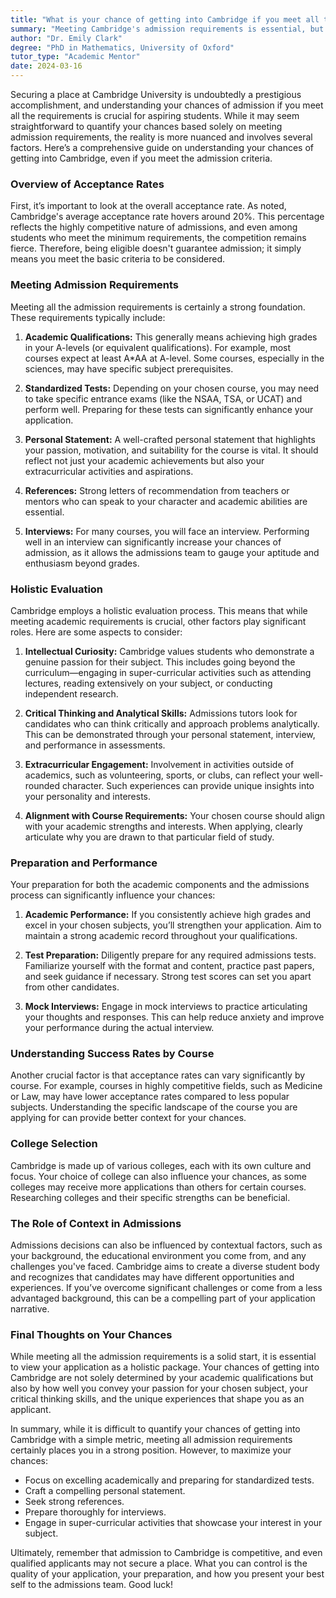 ```yaml
---
title: "What is your chance of getting into Cambridge if you meet all the admission requirements?"
summary: "Meeting Cambridge's admission requirements is essential, but acceptance rates are around 20%, making admission competitive for aspiring students."
author: "Dr. Emily Clark"
degree: "PhD in Mathematics, University of Oxford"
tutor_type: "Academic Mentor"
date: 2024-03-16
---
```


Securing a place at Cambridge University is undoubtedly a prestigious accomplishment, and understanding your chances of admission if you meet all the requirements is crucial for aspiring students. While it may seem straightforward to quantify your chances based solely on meeting admission requirements, the reality is more nuanced and involves several factors. Here’s a comprehensive guide on understanding your chances of getting into Cambridge, even if you meet the admission criteria.

### Overview of Acceptance Rates

First, it’s important to look at the overall acceptance rate. As noted, Cambridge's average acceptance rate hovers around 20%. This percentage reflects the highly competitive nature of admissions, and even among students who meet the minimum requirements, the competition remains fierce. Therefore, being eligible doesn't guarantee admission; it simply means you meet the basic criteria to be considered.

### Meeting Admission Requirements

Meeting all the admission requirements is certainly a strong foundation. These requirements typically include:

1. **Academic Qualifications:** This generally means achieving high grades in your A-levels (or equivalent qualifications). For example, most courses expect at least A*AA at A-level. Some courses, especially in the sciences, may have specific subject prerequisites.

2. **Standardized Tests:** Depending on your chosen course, you may need to take specific entrance exams (like the NSAA, TSA, or UCAT) and perform well. Preparing for these tests can significantly enhance your application.

3. **Personal Statement:** A well-crafted personal statement that highlights your passion, motivation, and suitability for the course is vital. It should reflect not just your academic achievements but also your extracurricular activities and aspirations.

4. **References:** Strong letters of recommendation from teachers or mentors who can speak to your character and academic abilities are essential.

5. **Interviews:** For many courses, you will face an interview. Performing well in an interview can significantly increase your chances of admission, as it allows the admissions team to gauge your aptitude and enthusiasm beyond grades.

### Holistic Evaluation

Cambridge employs a holistic evaluation process. This means that while meeting academic requirements is crucial, other factors play significant roles. Here are some aspects to consider:

1. **Intellectual Curiosity:** Cambridge values students who demonstrate a genuine passion for their subject. This includes going beyond the curriculum—engaging in super-curricular activities such as attending lectures, reading extensively on your subject, or conducting independent research.

2. **Critical Thinking and Analytical Skills:** Admissions tutors look for candidates who can think critically and approach problems analytically. This can be demonstrated through your personal statement, interview, and performance in assessments.

3. **Extracurricular Engagement:** Involvement in activities outside of academics, such as volunteering, sports, or clubs, can reflect your well-rounded character. Such experiences can provide unique insights into your personality and interests.

4. **Alignment with Course Requirements:** Your chosen course should align with your academic strengths and interests. When applying, clearly articulate why you are drawn to that particular field of study.

### Preparation and Performance

Your preparation for both the academic components and the admissions process can significantly influence your chances:

1. **Academic Performance:** If you consistently achieve high grades and excel in your chosen subjects, you’ll strengthen your application. Aim to maintain a strong academic record throughout your qualifications.

2. **Test Preparation:** Diligently prepare for any required admissions tests. Familiarize yourself with the format and content, practice past papers, and seek guidance if necessary. Strong test scores can set you apart from other candidates.

3. **Mock Interviews:** Engage in mock interviews to practice articulating your thoughts and responses. This can help reduce anxiety and improve your performance during the actual interview.

### Understanding Success Rates by Course

Another crucial factor is that acceptance rates can vary significantly by course. For example, courses in highly competitive fields, such as Medicine or Law, may have lower acceptance rates compared to less popular subjects. Understanding the specific landscape of the course you are applying for can provide better context for your chances.

### College Selection

Cambridge is made up of various colleges, each with its own culture and focus. Your choice of college can also influence your chances, as some colleges may receive more applications than others for certain courses. Researching colleges and their specific strengths can be beneficial.

### The Role of Context in Admissions

Admissions decisions can also be influenced by contextual factors, such as your background, the educational environment you come from, and any challenges you've faced. Cambridge aims to create a diverse student body and recognizes that candidates may have different opportunities and experiences. If you’ve overcome significant challenges or come from a less advantaged background, this can be a compelling part of your application narrative.

### Final Thoughts on Your Chances

While meeting all the admission requirements is a solid start, it is essential to view your application as a holistic package. Your chances of getting into Cambridge are not solely determined by your academic qualifications but also by how well you convey your passion for your chosen subject, your critical thinking skills, and the unique experiences that shape you as an applicant.

In summary, while it is difficult to quantify your chances of getting into Cambridge with a simple metric, meeting all admission requirements certainly places you in a strong position. However, to maximize your chances:

- Focus on excelling academically and preparing for standardized tests.
- Craft a compelling personal statement.
- Seek strong references.
- Prepare thoroughly for interviews.
- Engage in super-curricular activities that showcase your interest in your subject.

Ultimately, remember that admission to Cambridge is competitive, and even qualified applicants may not secure a place. What you can control is the quality of your application, your preparation, and how you present your best self to the admissions team. Good luck!
    